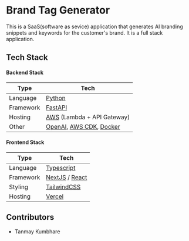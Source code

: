 # Brand Tag Generator

This is a SaaS(software as sevice) application that generates AI branding snippets and keywords for the customer's brand. 
It is a full stack application.

## Tech Stack

#### Backend Stack

| Type      | Tech                                                         |
| --------- | ------------------------------------------------------------ |
| Language  | [Python](https://www.python.org/)                            |
| Framework | [FastAPI](https://fastapi.tiangolo.com/)                     |
| Hosting   | [AWS](https://aws.amazon.com/) (Lambda + API Gateway)        |
| Other     | [OpenAI](https://openai.com/), [AWS CDK](https://aws.amazon.com/cdk/), [Docker](https://www.docker.com/) |

#### Frontend Stack

| Type      | Tech                                                         |
| --------- | ------------------------------------------------------------ |
| Language  | [Typescript](https://www.typescriptlang.org/)                |
| Framework | [NextJS](https://nextjs.org/) / [React](https://reactjs.org/) |
| Styling   | [TailwindCSS](https://tailwindcss.com/)                      |
| Hosting   | [Vercel](https://vercel.com)                                 |



## Contributors

- Tanmay Kumbhare
